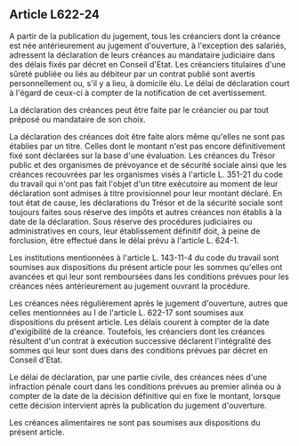 Article L622-24
----
A partir de la publication du jugement, tous les créanciers dont la créance est
née antérieurement au jugement d'ouverture, à l'exception des salariés,
adressent la déclaration de leurs créances au mandataire judiciaire dans des
délais fixés par décret en Conseil d'Etat. Les créanciers titulaires d'une
sûreté publiée ou liés au débiteur par un contrat publié sont avertis
personnellement ou, s'il y a lieu, à domicile élu. Le délai de déclaration court
à l'égard de ceux-ci à compter de la notification de cet avertissement.

La déclaration des créances peut être faite par le créancier ou par tout préposé
ou mandataire de son choix.

La déclaration des créances doit être faite alors même qu'elles ne sont pas
établies par un titre. Celles dont le montant n'est pas encore définitivement
fixé sont déclarées sur la base d'une évaluation. Les créances du Trésor public
et des organismes de prévoyance et de sécurité sociale ainsi que les créances
recouvrées par les organismes visés à l'article L. 351-21 du code du travail qui
n'ont pas fait l'objet d'un titre exécutoire au moment de leur déclaration sont
admises à titre provisionnel pour leur montant déclaré. En tout état de cause,
les déclarations du Trésor et de la sécurité sociale sont toujours faites sous
réserve des impôts et autres créances non établis à la date de la déclaration.
Sous réserve des procédures judiciaires ou administratives en cours, leur
établissement définitif doit, à peine de forclusion, être effectué dans le délai
prévu à l'article L. 624-1.

Les institutions mentionnées à l'article L. 143-11-4 du code du travail sont
soumises aux dispositions du présent article pour les sommes qu'elles ont
avancées et qui leur sont remboursées dans les conditions prévues pour les
créances nées antérieurement au jugement ouvrant la procédure.

Les créances nées régulièrement après le jugement d'ouverture, autres que celles
mentionnées au I de l'article L. 622-17 sont soumises aux dispositions du
présent article. Les délais courent à compter de la date d'exigibilité de la
créance. Toutefois, les créanciers dont les créances résultent d'un contrat à
exécution successive déclarent l'intégralité des sommes qui leur sont dues dans
des conditions prévues par décret en Conseil d'Etat.

Le délai de déclaration, par une partie civile, des créances nées d'une
infraction pénale court dans les conditions prévues au premier alinéa ou à
compter de la date de la décision définitive qui en fixe le montant, lorsque
cette décision intervient après la publication du jugement d'ouverture.

Les créances alimentaires ne sont pas soumises aux dispositions du présent
article.
